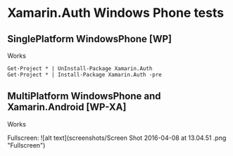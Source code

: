 # Xamarin.Auth Windows Phone tests

## SinglePlatform WindowsPhone [WP]

Works

	Get-Project * | UnInstall-Package Xamarin.Auth 
	Get-Project * | Install-Package Xamarin.Auth -pre
	
## MultiPlatform WindowsPhone and Xamarin.Android [WP-XA]

Works
		
Fullscreen: 
![alt text](screenshots/Screen Shot 2016-04-08 at 13.04.51 .png "Fullscreen")
	